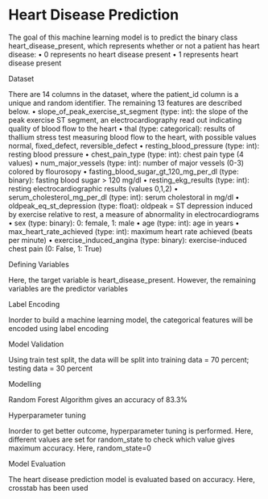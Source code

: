 # Heart Disease Prediction

The goal of this machine learning model is to predict the binary class heart_disease_present, which represents whether or not a patient has heart disease:
•	0 represents no heart disease present
•	1 represents heart disease present


Dataset

There are 14 columns in the dataset, where the patient_id column is a unique and random identifier. The remaining 13 features are described below.
•	slope_of_peak_exercise_st_segment (type: int): the slope of the peak exercise ST segment, an electrocardiography read out indicating quality of blood flow to the heart
•	thal (type: categorical): results of thallium stress test measuring blood flow to the heart, with possible values normal, fixed_defect, reversible_defect
•	resting_blood_pressure (type: int): resting blood pressure
•	chest_pain_type (type: int): chest pain type (4 values)
•	num_major_vessels (type: int): number of major vessels (0-3) colored by flourosopy
•	fasting_blood_sugar_gt_120_mg_per_dl (type: binary): fasting blood sugar > 120 mg/dl
•	resting_ekg_results (type: int): resting electrocardiographic results (values 0,1,2)
•	serum_cholesterol_mg_per_dl (type: int): serum cholestoral in mg/dl
•	oldpeak_eq_st_depression (type: float): oldpeak = ST depression induced by exercise relative to rest, a measure of abnormality in electrocardiograms
•	sex (type: binary): 0: female, 1: male
•	age (type: int): age in years
•	max_heart_rate_achieved (type: int): maximum heart rate achieved (beats per minute)
•	exercise_induced_angina (type: binary): exercise-induced chest pain (0: False, 1: True)

Defining Variables

Here, the target variable is heart_disease_present. However, the remaining variables are the predictor variables 

Label Encoding 

Inorder to build a machine learning model, the categorical features will be encoded using label encoding 

Model Validation 

Using train test split, the data will be split into 
training data = 70 percent;
testing data = 30 percent

Modelling

Random Forest Algorithm gives an accuracy of 83.3%

Hyperparameter tuning

Inorder to get better outcome, hyperparameter tuning is performed. Here, different values are set for random_state to check which value gives maximum accuracy. Here, random_state=0

Model Evaluation

The heart disease prediction model is evaluated based on accuracy. Here, crosstab has been used

